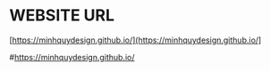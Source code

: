 # WEBSITE URL
 [https://minhquydesign.github.io/](https://minhquydesign.github.io/]

 #<a href="https://minhquydesign.github.io/" target="_blank" rel="noopener noreferrer">https://minhquydesign.github.io/</a>

